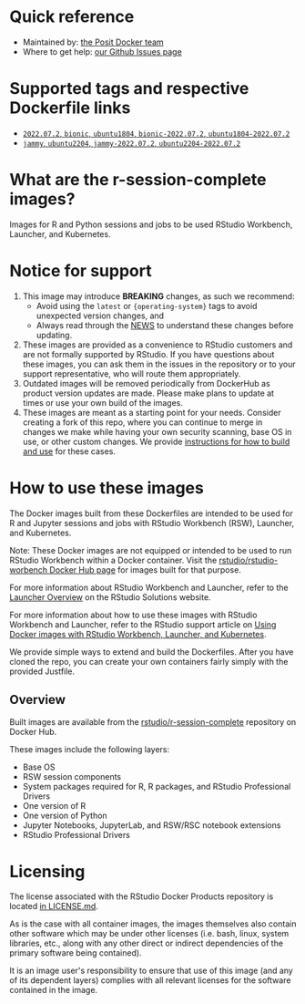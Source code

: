 # Quick reference

* Maintained by: [the Posit Docker team](https://github.com/rstudio/rstudio-docker-products)
* Where to get help: [our Github Issues page](https://github.com/rstudio/rstudio-docker-products/issues)

# Supported tags and respective Dockerfile links

* [`2022.07.2`, `bionic`, `ubuntu1804`, `bionic-2022.07.2`, `ubuntu1804-2022.07.2`](https://github.com/rstudio/rstudio-docker-products/blob/main/r-session-complete/Dockerfile.ubuntu1804)
* [`jammy`, `ubuntu2204`, `jammy-2022.07.2`, `ubuntu2204-2022.07.2`](https://github.com/rstudio/rstudio-docker-products/blob/main/r-session-complete/Dockerfile.ubuntu2204)

# What are the r-session-complete images?

Images for R and Python sessions and jobs to be used RStudio Workbench, Launcher, and Kubernetes.

# Notice for support 

1. This image may introduce **BREAKING** changes, as such we recommend:
   - Avoid using the `latest` or `{operating-system}` tags to avoid unexpected version changes, and
   - Always read through the [NEWS](./NEWS.md) to understand these changes before updating.
1. These images are provided as a convenience to RStudio customers and are not formally supported by RStudio. If you
   have questions about these images, you can ask them in the issues in the repository or to your support
   representative, who will route them appropriately.
1. Outdated images will be removed periodically from DockerHub as product version updates are made. Please make plans to
   update at times or use your own build of the images.
1. These images are meant as a starting point for your needs. Consider creating a fork of this repo, where you can
   continue to merge in changes we make while having your own security scanning, base OS in use, or other custom
   changes. We
   provide [instructions for how to build and use](#how-to-use-these-docker-images)
   for these cases.

# How to use these images

The Docker images built from these Dockerfiles are intended to be used for R and
Jupyter sessions and jobs with RStudio Workbench (RSW), Launcher, and
Kubernetes.

Note: These Docker images are not equipped or intended to be used to run RStudio
Workbench within a Docker container. Visit the
[rstudio/rstudio-worbench Docker Hub page](https://hub.docker.com/r/rstudio/rstudio-workbench)
for images built for that purpose.

For more information about RStudio Workbench and Launcher, refer to the
[Launcher Overview](https://solutions.rstudio.com/launcher/overview/) on the
RStudio Solutions website.

For more information about how to use these images with RStudio Workbench and
Launcher, refer to the RStudio support article on [Using Docker images with
RStudio Workbench, Launcher, and
Kubernetes](https://support.rstudio.com/hc/en-us/articles/360019253393-Using-Docker-images-with-RStudio-Server-Pro-Launcher-and-Kubernetes).

We provide simple ways to extend and build the Dockerfiles. After you have cloned the repo, you can create your own 
containers fairly simply with the provided Justfile.

## Overview

Built images are available from the
[rstudio/r-session-complete](https://hub.docker.com/r/rstudio/r-session-complete)
repository on Docker Hub.

These images include the following layers:

* Base OS
* RSW session components
* System packages required for R, R packages, and RStudio Professional Drivers
* One version of R
* One version of Python
* Jupyter Notebooks, JupyterLab, and RSW/RSC notebook extensions
* RStudio Professional Drivers

# Licensing

The license associated with the RStudio Docker Products repository is located [in LICENSE.md](https://github.com/rstudio/rstudio-docker-products/blob/main/LICENSE.md).

As is the case with all container images, the images themselves also contain other software which may be under other
licenses (i.e. bash, linux, system libraries, etc., along with any other direct or indirect dependencies of the primary
software being contained).

It is an image user's responsibility to ensure that use of this image (and any of its dependent layers) complies with
all relevant licenses for the software contained in the image.

